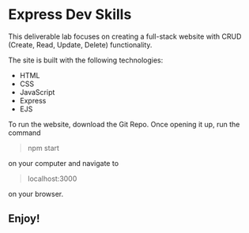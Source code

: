 # Express Dev Skills

This deliverable lab focuses on creating a full-stack website with CRUD (Create, Read, Update, Delete) functionality.

The site is built with the following technologies:

- HTML
- CSS
- JavaScript
- Express
- EJS

To run the website, download the Git Repo. Once opening it up, run the command

> npm start

on your computer and navigate to

> localhost:3000

on your browser.

## Enjoy!
